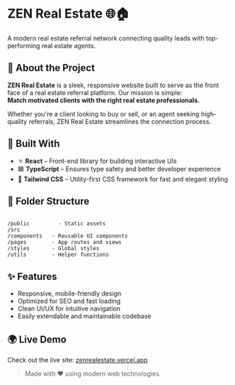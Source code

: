 # ZEN Real Estate 🌐🏠

A modern real estate referral network connecting quality leads with top-performing real estate agents.

## 🚀 About the Project

**ZEN Real Estate** is a sleek, responsive website built to serve as the front face of a real estate referral platform. Our mission is simple:  
**Match motivated clients with the right real estate professionals.**

Whether you're a client looking to buy or sell, or an agent seeking high-quality referrals, ZEN Real Estate streamlines the connection process.

## 🔧 Built With

- ⚛️ **React** – Front-end library for building interactive UIs  
- 🟦 **TypeScript** – Ensures type safety and better developer experience  
- 🎨 **Tailwind CSS** – Utility-first CSS framework for fast and elegant styling    

## 📁 Folder Structure

```

/public         - Static assets
/src
/components   - Reusable UI components
/pages        - App routes and views
/styles       - Global styles
/utils        - Helper functions

````

## ✨ Features

- Responsive, mobile-friendly design
- Optimized for SEO and fast loading
- Clean UI/UX for intuitive navigation
- Easily extendable and maintainable codebase

## 🌍 Live Demo

Check out the live site: [zenrealestate.vercel.app](https://zen-estate.netlify.app/)

> Made with ❤️ using modern web technologies.
